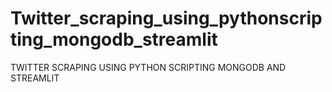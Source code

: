 # Twitter_scraping_using_pythonscripting_mongodb_streamlit
TWITTER SCRAPING USING PYTHON SCRIPTING MONGODB AND STREAMLIT
